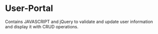 # User-Portal
Contains JAVASCRIPT and jQuery to validate and update user information and display it with CRUD operations.
